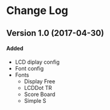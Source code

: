 # Change Log

## Version 1.0 (2017-04-30)

#### Added

 -  LCD diplay config
 -  Font config
 -  Fonts
    -  Display Free
    -  LCDDot TR
    -  Score Board
    -  Simple S
